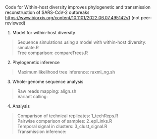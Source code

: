 Code for Within-host diversity improves phylogenetic and transmission reconstruction of SARS-CoV-2 outbreaks
https://www.biorxiv.org/content/10.1101/2022.06.07.495142v1 (not peer-reviewed)

1. Model for within-host diversity
> Sequence simulations using a model with within-host diversity: simulate.R <br/>
> Tree comparison: compareTrees.R<br/>

2. Phylogenetic inference
> Maximum likelihood tree inference: raxml_ng.sh <br/>

3. Whole-genome sequence analysis
> Raw reads mapping: align.sh <br/>
> Variant calling: <br/>

4. Analysis
> Comparison of technical replicates: 1_techReps.R <br/>
> Pairwise comparison of samples: 2_epiLinks.R <br/>
> Temporal signal in clusters: 3_clust_signal.R <br/>
> Transmission inference: <br/>
